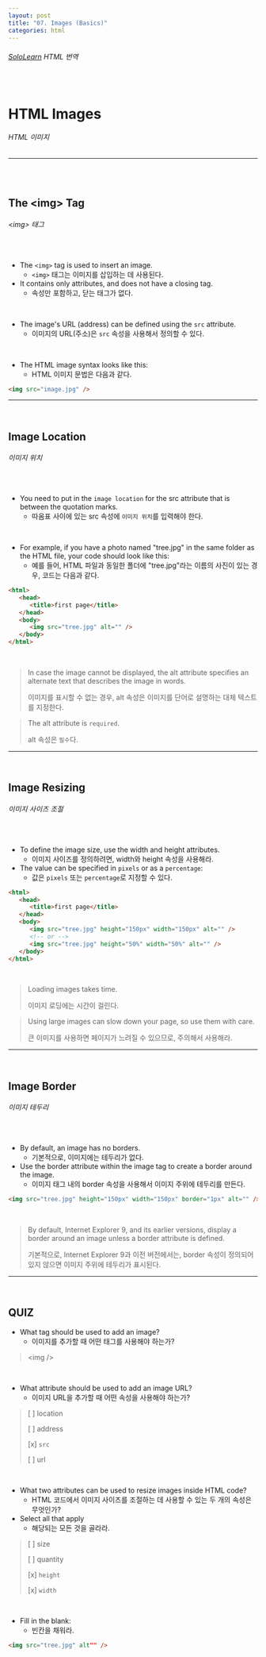 ```yaml
---
layout: post
title: "07. Images (Basics)"
categories: html
---
```


###### [SoloLearn](https://www.sololearn.com/) HTML 번역

<br>

# HTML Images

###### HTML 이미지

------

<br>

<br>

## The \<img> Tag

###### \<img> 태그

<br>

- The `<img>` tag is used to insert an image.
  - `<img>` 태그는 이미지를 삽입하는 데 사용된다.
- It contains only attributes, and does not have a closing tag.
  - 속성만 포함하고, 닫는 태그가 없다.

<br>

- The image's URL (address) can be defined using the `src` attribute.
  - 이미지의 URL(주소)은 `src` 속성을 사용해서 정의할 수 있다.

<br>

- The HTML image syntax looks like this:
  - HTML 이미지 문법은 다음과 같다.

```html
<img src="image.jpg" />
```

------

<br>

## Image Location

###### 이미지 위치

<br>

- You need to put in the `image location` for the src attribute that is between the quotation marks.
  - 따옴표 사이에 있는 src 속성에 `이미지 위치`를 입력해야 한다.

<br>

- For example, if you have a photo named "tree.jpg" in the same folder as the HTML file, your code should look like this:
  - 예를 들어, HTML 파일과 동일한 폴더에 "tree.jpg"라는 이름의 사진이 있는 경우, 코드는 다음과 같다.

```html
<html>
   <head>
      <title>first page</title>
   </head>
   <body>
      <img src="tree.jpg" alt="" />
   </body>
</html>
```

<br>

> In case the image cannot be displayed, the alt attribute specifies an alternate text that describes the image in words.
>
> 이미지를 표시할 수 없는 경우, alt 속성은 이미지를 단어로 설명하는 대체 텍스트를 지정한다.

> The alt attribute is `required`.
>
> alt 속성은 `필수`다.

------

<br>

## Image Resizing

###### 이미지 사이즈 조절

<br>

- To define the image size, use the width and height attributes.
  - 이미지 사이즈를 정의하려면, width와 height 속성을 사용해라.
- The value can be specified in `pixels` or as a `percentage`:
  - 값은 `pixels` 또는 `percentage`로 지정할 수 있다.

```html
<html>
   <head>
      <title>first page</title>
   </head>
   <body>
      <img src="tree.jpg" height="150px" width="150px" alt="" />
      <!-- or -->
      <img src="tree.jpg" height="50%" width="50%" alt="" />
   </body>
</html>
```

<br>

> Loading images takes time.
>
> 이미지 로딩에는 시간이 걸린다.

> Using large images can slow down your page, so use them with care.
>
> 큰 이미지를 사용하면 페이지가 느려질 수 있으므로, 주의해서 사용해라.

------

<br>

## Image Border

###### 이미지 테두리

<br>

- By default, an image has no borders.
  - 기본적으로, 이미지에는 테두리가 없다.
- Use the border attribute within the image tag to create a border around the image.
  - 이미지 태그 내의 border 속성을 사용해서 이미지 주위에 테두리를 만든다.

```html
<img src="tree.jpg" height="150px" width="150px" border="1px" alt="" />
```

<br>

> By default, Internet Explorer 9, and its earlier versions, display a border around an image unless a border attribute is defined.
>
> 기본적으로, Internet Explorer 9과 이전 버전에서는, border 속성이 정의되어 있지 않으면 이미지 주위에 테두리가 표시된다.

------

<br>

## QUIZ

- What tag should be used to add an image?
  - 이미지를 추가할 때 어떤 태그를 사용해야 하는가?

> \<img />

<br>

- What attribute should be used to add an image URL?
  - 이미지 URL을 추가할 때 어떤 속성을 사용해야 하는가?

> [ ] location
>
> [ ] address
>
> [x] `src`
>
> [ ] url

<br>

- What two attributes can be used to resize images inside HTML code?
  - HTML 코드에서 이미지 사이즈를 조절하는 데 사용할 수 있는 두 개의 속성은 무엇인가?
- Select all that apply
  - 해당되는 모든 것을 골라라.

> [ ] size
>
> [ ] quantity
>
> [x] `height`
>
> [x] `width`

<br>

- Fill in the blank:
  - 빈칸을 채워라.

```html
<img src="tree.jpg" alt"" />
```

<br>